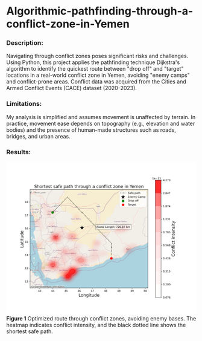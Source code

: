 # Algorithmic-pathfinding-through-a-conflict-zone-in-Yemen

### Description:
Navigating through conflict zones poses significant risks and challenges. Using Python, this project applies the pathfinding technique Dijkstra's algorithm to identify the quickest route between "drop off" and "target" locations in a real-world conflict zone in Yemen, avoiding "enemy camps" and conflict-prone areas. Conflict data was acquired from the Cities and Armed Conflict Events (CACE) dataset (2020-2023).

### Limitations:
My analysis is simplified and assumes movement is unaffected by terrain. In practice, movement ease depends on topography (e.g., elevation and water bodies) and the presence of human-made structures such as roads, bridges, and urban areas.

### Results:

![Final Plot](safest_route_heatmap.png)
**Figure 1** Optimized route through conflict zones, avoiding enemy bases. The heatmap indicates conflict intensity, and the black dotted line shows the shortest safe path.
